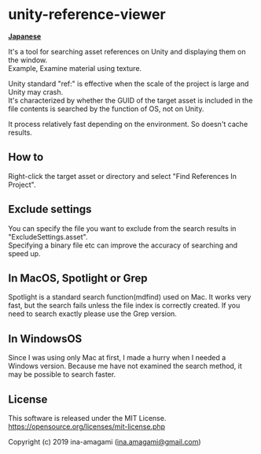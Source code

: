 # unity-reference-viewer

[**Japanese**](README.md)

It's a tool for searching asset references on Unity and displaying them on the window.  
Example, Examine material using texture.  

Unity standard "ref:" is effective when the scale of the project is large and Unity may crash.  
It's characterized by whether the GUID of the target asset is included in the file contents is searched by the function of OS, not on Unity.  
  
It process relatively fast depending on the environment. So doesn't cache results.

## How to

Right-click the target asset or directory and select "Find References In Project".

## Exclude settings

You can specify the file you want to exclude from the search results in "ExcludeSettings.asset".  
Specifying a binary file etc can improve the accuracy of searching and speed up.

## In MacOS, Spotlight or Grep

Spotlight is a standard search function(mdfind) used on Mac.
It works very fast, but the search fails unless the file index is correctly created.
If you need to search exactly please use the Grep version.

## In WindowsOS

Since I was using only Mac at first, I made a hurry when I needed a Windows version.
Because me have not examined the search method, it may be possible to search faster.

## License

This software is released under the MIT License.  
https://opensource.org/licenses/mit-license.php

Copyright (c) 2019 ina-amagami (ina.amagami@gmail.com)